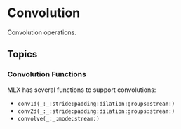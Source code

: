 # Convolution

Convolution operations.

## Topics

### Convolution Functions

MLX has several functions to support convolutions:

- ``conv1d(_:_:stride:padding:dilation:groups:stream:)``
- ``conv2d(_:_:stride:padding:dilation:groups:stream:)``
- ``convolve(_:_:mode:stream:)``
